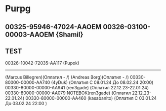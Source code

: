 # Purpg
00325-95946-47024-AAOEM
00326-03100-00003-AAOEM {Shamil}
-------
TEST
-------

00326-10042-72035-AA117 (Pupok)



-------
 (Marcus Billegren)(Оплатил - /)
 (Andreas Borg)(Оплатил - /)
00330-80000-00000-AA740 (4yDuk) (Оплатил C 08.01.24 До 08.02.24  20:00)
00330-80000-00000-AA941 (ren3gade) (Оплатил 22.12.23-22.01.24)
00330-80000-00000-AA079 NOTEBOK(ren3gade) (Оплатил 22.12.23-22.01.24)
00330-80000-00000-AA460 (kasabanito) (Оплатил C 03.01.24 До 03.02.24  22:00 )


